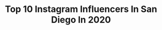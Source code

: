 ---
title: Top 10 Instagram Influencers In San Diego In 2020
description: >-
  Find top Instagram influencers in San Diego in 2020. Most popular hashtags: # #germany #loftimist #ltkunder50.
platform: Instagram
profiles:
  - username: "thechiclyeffect"
    fullname: >-
      Erin
    location: "United States"
    followers: 2256
    engagement: 3099
    commentsToLikes: 0.278467
    id: ckaoucltjzphu0i78mre133xp
    verified: false
    hashtags: "#ltkweekendstyle, #oldnavystyle, #loftimist, #rdbabe"
  - username: "hunterrittgers"
    fullname: >-
      Hunter Rittgers
    location: "United States"
    followers: 19394
    engagement: 1057
    commentsToLikes: 0.069367
    id: ck6u6jyjcg0yr0j71aj3af11a
    verified: false
    hashtags: "#newventureescrow, #dare2venture"
  - username: "aashleykramer"
    fullname: >-
      ASHZIZ 🐆🌟🥥🔆🧚🏻‍♂️
    location: "United States"
    followers: 2023
    engagement: 2976
    commentsToLikes: 0.134863
    id: ck9wdbtgqey2d0j78a5e6bc8i
    verified: false
    hashtags: "#sdsu24, #lastone"
  - username: "lyndsay.sutherland"
    fullname: >-
      ♡L Y N D S A Y♡
    location: "United States"
    followers: 3858
    engagement: 2872
    commentsToLikes: 0.140588
    id: ckap2gd3gyphf0i780trfcrnk
    verified: false
    hashtags: ""
  - username: "audrey.azzeh"
    fullname: >-
      A.A.A.
    location: "United States"
    followers: 2656
    engagement: 2588
    commentsToLikes: 0.133013
    id: ckap4ipvd7jxm0i78m1wjoem0
    verified: false
    hashtags: ""
  - username: "tracyboronkay"
    fullname: >-
      tracy boronkay
    location: "United States"
    followers: 2033
    engagement: 2643
    commentsToLikes: 0.132788
    id: ckap5juboc0c10i78k9trsn6l
    verified: false
    hashtags: ""
  - username: "bbellawoodruff"
    fullname: >-
      B E L L A !
    location: "United States"
    followers: 2064
    engagement: 2531
    commentsToLikes: 0.162028
    id: ck9wdhnkafo9d0j78komlcwev
    verified: false
    hashtags: "#gowildcats"
  - username: "renatafbap"
    fullname: >-
      Renata Baptista
    location: "United States"
    followers: 11691
    engagement: 1276
    commentsToLikes: 0.116179
    id: ckaouls970tno0i78ss19une4
    verified: false
    hashtags: ""
  - username: "antstorm123"
    fullname: >-
      anthony villegas
    location: "United States"
    followers: 19232
    engagement: 1481
    commentsToLikes: 0.056566
    id: ck602l8sfhtnq0i14xvc1jg3u
    verified: false
    hashtags: ""
  - username: "lorenawinediary"
    fullname: >-
      Ｌｏｒｅｎａ Ｗｏｏｄｓ
    location: "United States"
    followers: 5522
    engagement: 1206
    commentsToLikes: 0.123445
    id: ckaos1ya4pse00i7802vgm6s9
    verified: false
    hashtags: "#sparklingwine, #tgif, #beach, #model"
---